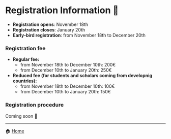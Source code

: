 # Registration Information 📨

- **Registration opens**: November 18th
- **Registration closes**: January 20th
- **Early-bird registration**: from November 18th to December 20th

### Registration fee 
- **Regular fee:**
  - from November 18th to December 10th: 200€
  - from December 10th to January 20th: 250€ 
- **Reduced fee (for students and scholars coming from developnig countries):** 
  - from November 18th to December 10th: 100€
  - from December 10th to January 20th: 150€ 

### Registration procedure

Coming soon 💬

---

🏠 [Home](https://unipv-larl.github.io/GWC2025/)
